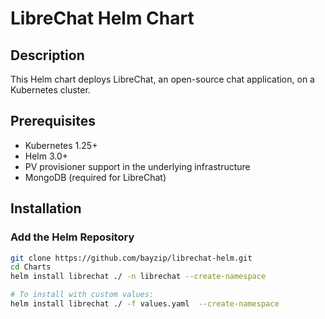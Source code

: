 # LibreChat Helm Chart

## Description
This Helm chart deploys LibreChat, an open-source chat application, on a Kubernetes cluster.

## Prerequisites
- Kubernetes 1.25+
- Helm 3.0+
- PV provisioner support in the underlying infrastructure
- MongoDB (required for LibreChat)

## Installation

### Add the Helm Repository
```bash
git clone https://github.com/bayzip/librechat-helm.git
cd Charts
helm install librechat ./ -n librechat --create-namespace

# To install with custom values:
helm install librechat ./ -f values.yaml  --create-namespace
```
